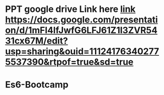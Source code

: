 # PPT  google drive Link  here [link](https://docs.google.com/presentation/d/1mFl4lfJwfG6LFJ61Z1I3ZVR5431cx67M/edit?usp=sharing&ouid=111241763402775537390&rtpof=true&sd=true) https://docs.google.com/presentation/d/1mFl4lfJwfG6LFJ61Z1I3ZVR5431cx67M/edit?usp=sharing&ouid=111241763402775537390&rtpof=true&sd=true
# Es6-Bootcamp
